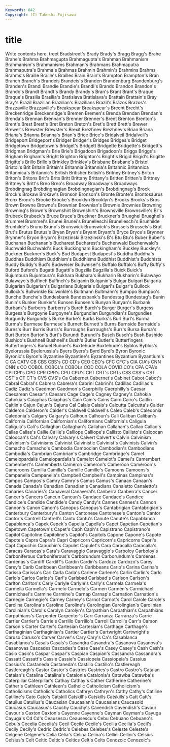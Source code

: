 ```yaml
---
Keywords: 842 
Copyright: (C) Takeshi Fujisawa
---
```


# title

Write contents here.
treet Bradstreet's Brady Brady's Bragg Bragg's
Brahe Brahe's Brahma Brahmagupta Brahmagupta's Brahman Brahmanism Brahmanism's Brahmanisms Brahman's
Brahmans Brahmaputra Brahmaputra's Brahma's Brahmas Brahmin Brahmin's Brahmins Brahms Brahms's
Braille Braille's Brailles Brain Brain's Brampton Brampton's Bran Branch Branch's
Brandeis Brandeis's Branden Brandenburg Brandenburg's Branden's Brandi Brandie Brandie's Brandi's
Brando Brandon Brandon's Brando's Brandt Brandt's Brandy Brandy's Bran's Brant
Brant's Braque Braque's Brasilia Brasilia's Bratislava Bratislava's Brattain Brattain's Bray
Bray's Brazil Brazilian Brazilian's Brazilians Brazil's Brazos Brazos's Brazzaville Brazzaville's
Breakspear Breakspear's Brecht Brecht's Breckenridge Breckenridge's Bremen Bremen's Brenda Brendan
Brendan's Brenda's Brennan Brennan's Brenner Brenner's Brent Brenton Brenton's Brent's
Brest Brest's Bret Breton Breton's Bret's Brett Brett's Brewer Brewer's
Brewster Brewster's Brexit Brezhnev Brezhnev's Brian Briana Briana's Brianna Brianna's
Brian's Brice Brice's Bridalveil Bridalveil's Bridgeport Bridgeport's Bridger Bridger's Bridges
Bridges's Bridget Bridgetown Bridgetown's Bridget's Bridgett Bridgette Bridgette's Bridgett's Bridgman
Bridgman's Brie Brie's Brigadoon Brigadoon's Briggs Briggs's Brigham Brigham's Bright
Brighton Brighton's Bright's Brigid Brigid's Brigitte Brigitte's Brillo Brillo's Brinkley
Brinkley's Brisbane Brisbane's Bristol Bristol's Brit Britain Britain's Britannia Britannia's
Britannic Britannica Britannica's Britannic's British Britisher British's Britney Britney's Briton
Briton's Britons Brit's Brits Britt Brittany Brittany's Britten Britten's Brittney
Brittney's Britt's Brno Brno's Broadway Broadway's Broadways Brobdingnag Brobdingnagian Brobdingnagian's
Brobdingnag's Brock Brock's Brokaw Brokaw's Bronson Bronson's Bronte Bronte's Brontosaurus
Bronx Bronx's Brooke Brooke's Brooklyn Brooklyn's Brooks Brooks's Bros Brown
Browne Browne's Brownian Brownian's Brownie Brownies Browning Browning's Brown's Brownshirt
Brownshirt's Brownsville Brownsville's Br's Brubeck Brubeck's Bruce Bruce's Bruckner Bruckner's
Brueghel Brueghel's Brummel Brummel's Brunei Brunei's Brunelleschi Brunelleschi's Brunhilde Brunhilde's
Bruno Bruno's Brunswick Brunswick's Brussels Brussels's Brut Brut's Brutus Brutus's
Bryan Bryan's Bryant Bryant's Bryce Bryce's Brynner Brynner's Bryon Bryon's
Brzezinski Brzezinski's B's Btu Btu's Buber Buber's Buchanan Buchanan's Bucharest
Bucharest's Buchenwald Buchenwald's Buchwald Buchwald's Buck Buckingham Buckingham's Buckley Buckley's
Buckner Buckner's Buck's Bud Budapest Budapest's Buddha Buddha's Buddhas Buddhism
Buddhism's Buddhisms Buddhist Buddhist's Buddhists Buddy Buddy's Bud's Budweiser Budweiser's
Buffalo Buffalo's Buffy Buffy's Buford Buford's Bugatti Bugatti's Bugzilla Bugzilla's
Buick Buick's Bujumbura Bujumbura's Bukhara Bukhara's Bukharin Bukharin's Bulawayo Bulawayo's
Bulfinch Bulfinch's Bulganin Bulganin's Bulgar Bulgari Bulgaria Bulgarian Bulgarian's Bulgarians
Bulgaria's Bulgari's Bulgar's Bullock Bullock's Bullwinkle Bullwinkle's Bultmann Bultmann's Bumppo
Bumppo's Bunche Bunche's Bundesbank Bundesbank's Bundestag Bundestag's Bunin Bunin's Bunker
Bunker's Bunsen Bunsen's Bunyan Bunyan's Burbank Burbank's Burberry Burberry's Burch
Burch's Burger Burger's Burgess Burgess's Burgoyne Burgoyne's Burgundian Burgundian's Burgundies
Burgundy Burgundy's Burke Burke's Burks Burks's Burl Burl's Burma Burma's
Burmese Burmese's Burnett Burnett's Burns Burnside Burnside's Burns's Burr Burris
Burris's Burroughs Burroughs's Burr's Bursa Bursa's Burt Burton Burton's Burt's
Burundi Burundi's Busch Busch's Bush Bushido Bushido's Bushnell Bushnell's Bush's
Butler Butler's Butterfingers Butterfingers's Buñuel Buñuel's Buxtehude Buxtehude's Byblos Byblos's
Byelorussia Byelorussia's Byers Byers's Byrd Byrd's Byron Byronic Byronic's Byron's
Byzantine Byzantine's Byzantines Byzantium Byzantium's C CA CATV CB CBS
CBS's CD CD's CEO CEO's CFC CFC's CIA CIA's CNN
CNN's CO COBOL COBOL's COBOLs COD COLA COVID CO's CPA
CPA's CPI CPI's CPO CPR CPR's CPU CPU's CRT CRT's
CRTs CSS CSS's CST CST's CT CT's CVS CVS's Ca
Cabernet Cabernet's Cabinet Cabot Cabot's Cabral Cabral's Cabrera Cabrera's Cabrini
Cabrini's Cadillac Cadillac's Cadiz Cadiz's Caedmon Caedmon's Caerphilly Caerphilly's Caesar
Caesarean Caesar's Caesars Cage Cage's Cagney Cagney's Cahokia Cahokia's Caiaphas
Caiaphas's Cain Cain's Cains Cairo Cairo's Caitlin Caitlin's Cajun Cajun's
Cajuns Cal Calais Calais's Calcutta Calcutta's Calder Calderon Calderon's Calder's
Caldwell Caldwell's Caleb Caleb's Caledonia Caledonia's Calgary Calgary's Calhoun Calhoun's
Cali Caliban Caliban's California Californian Californian's Californians California's Caligula Caligula's
Cali's Callaghan Callaghan's Callahan Callahan's Callao Callao's Callas Callas's Callie
Callie's Calliope Calliope's Callisto Callisto's Caloocan Caloocan's Cal's Calvary Calvary's
Calvert Calvert's Calvin Calvinism Calvinism's Calvinisms Calvinist Calvinistic Calvinist's Calvinists
Calvin's Camacho Camacho's Cambodia Cambodian Cambodian's Cambodians Cambodia's Cambrian Cambrian's
Cambridge Cambridge's Camel Camelopardalis Camelopardalis's Camelot Camelot's Camel's Camembert Camembert's
Camemberts Cameron Cameron's Cameroon Cameroon's Cameroons Camilla Camilla's Camille Camille's
Camoens Camoens's Campanella Campanella's Campbell Campbell's Campinas Campinas's Campos Campos's
Camry Camry's Camus Camus's Canaan Canaan's Canada Canada's Canadian Canadian's
Canadians Canaletto Canaletto's Canaries Canaries's Canaveral Canaveral's Canberra Canberra's Cancer
Cancer's Cancers Cancun Cancun's Candace Candace's Candice Candice's Candide Candide's
Candy Candy's Cannes Cannes's Cannon Cannon's Canon Canon's Canopus Canopus's
Cantabrigian Cantabrigian's Canterbury Canterbury's Canton Cantonese Cantonese's Canton's Cantor Cantor's
Cantrell Cantrell's Cantu Cantu's Canute Canute's Capablanca Capablanca's Capek Capek's
Capella Capella's Capet Capetian Capetian's Capetown Capetown's Capet's Caph Caph's
Capistrano Capistrano's Capitol Capitoline Capitoline's Capitol's Capitols Capone Capone's Capote
Capote's Capra Capra's Capri Capricorn Capricorn's Capricorns Capri's Capt Capuchin
Capuchin's Capulet Capulet's Cara Caracalla Caracalla's Caracas Caracas's Cara's Caravaggio
Caravaggio's Carboloy Carboloy's Carboniferous Carboniferous's Carborundum Carborundum's Cardenas Cardenas's Cardiff
Cardiff's Cardin Cardin's Cardozo Cardozo's Carey Carey's Carib Caribbean Caribbean's
Caribbeans Carib's Carina Carina's Carissa Carissa's Carl Carla Carla's Carlene
Carlene's Carlin Carlin's Carlo Carlo's Carlos Carlos's Carl's Carlsbad Carlsbad's
Carlson Carlson's Carlton Carlton's Carly Carlyle Carlyle's Carly's Carmela Carmela's
Carmella Carmella's Carmelo Carmelo's Carmen Carmen's Carmichael Carmichael's Carmine Carmine's
Carnap Carnap's Carnation Carnation's Carnegie Carnegie's Carney Carney's Carnot Carnot's
Carol Carole Carole's Carolina Carolina's Caroline Caroline's Carolingian Carolingian's Carolinian
Carolinian's Carol's Carolyn Carolyn's Carpathian Carpathian's Carpathians Carpathians's Carpenter Carpenter's
Carr Carranza Carranza's Carrie Carrier Carrier's Carrie's Carrillo Carrillo's Carroll
Carroll's Carr's Carson Carson's Carter Carter's Cartesian Cartesian's Carthage Carthage's
Carthaginian Carthaginian's Cartier Cartier's Cartwright Cartwright's Caruso Caruso's Carver Carver's
Cary Cary's Ca's Casablanca Casablanca's Casals Casals's Casandra Casandra's Casanova
Casanova's Casanovas Cascades Cascades's Case Case's Casey Casey's Cash Cash's
Casio Casio's Caspar Caspar's Caspian Caspian's Cassandra Cassandra's Cassatt Cassatt's
Cassie Cassie's Cassiopeia Cassiopeia's Cassius Cassius's Castaneda Castaneda's Castillo Castillo's
Castlereagh Castlereagh's Castor Castor's Castries Castries's Castro Castro's Catalan Catalan's
Catalina Catalina's Catalonia Catalonia's Catawba Catawba's Caterpillar Caterpillar's Cathay Cathay's
Cather Catherine Catherine's Cather's Cathleen Cathleen's Catholic Catholicism Catholicism's Catholicisms
Catholic's Catholics Cathryn Cathryn's Cathy Cathy's Catiline Catiline's Cato Cato's
Catskill Catskill's Catskills Catskills's Catt Catt's Catullus Catullus's Caucasian Caucasian's
Caucasians Caucasoid Caucasus Caucasus's Cauchy Cauchy's Cavendish Cavendish's Cavour Cavour's
Caxton Caxton's Cayenne Cayenne's Cayman Cayman's Cayuga Cayuga's Cd Cd's
Ceausescu Ceausescu's Cebu Cebuano Cebuano's Cebu's Cecelia Cecelia's Cecil Cecile
Cecile's Cecilia Cecilia's Cecil's Cecily Cecily's Cedric Cedric's Celebes Celebes's
Celeste Celeste's Celgene Celgene's Celia Celia's Celina Celina's Cellini Cellini's
Celsius Celsius's Celt Celtic Celtic's Celtics Celt's Celts Cenozoic Cenozoic's
